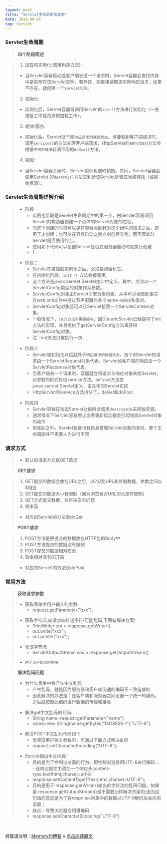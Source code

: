 ```yaml
---
layout: post
title: "Servlet生命周期及其他"
date: 2019-09-01
tag: Servlet
---
```

### Servlet生命周期

> **四个阶段简述**

> 1. 加载和实例化(调用构造方法):
>   - 当Servlet容器启动或客户端发送一个请求时，Servlet容器会查找内存中是否存在该Servlet实例，若存在，则直接读取该实例响应请求；如果不存在，就创建一个`Servlet实例`。
> 2. 初始化:
>   - 实例化后，Servlet容器将调用Servlet的`init()`方法进行初始化（一些准备工作或资源预加载工作）。
> 3. 就绪/服务:  
>   - 初始化后，Servlet处于能`响应请求的就绪状态`。当接收到客户端请求时，调用`service()`的方法处理客户端请求，HttpServlet的service()方法会根据`不同的请求`转调不同的`doXxx()`方法。
> 4. 销毁:  
>   - 当Servlet容器关闭时，Servlet实例也随时销毁。其间，Servlet容器会调用Servlet 的`destroy()`方法去判断该Servlet是否应当被释放（或回收资源）。

### Servlet生命周期详解介绍

> * 阶段一
>   - 实例化阶段是Servlet生命周期中的第一步，由Servlet容器调用Servlet的构造器创建一个具体的Servlet对象的过程。
>   - 而这个创建的时机可以是在容器收到针对这个组件的请求之后，即用了才创建；也可以在容器启动之后立刻创建实例，而不管此时Servlet是否使用的上。
>   - 使用如下代码可以设置Servlet是否在服务器启动时就执行创建
>   - <load-on-startup>1</load-on-startup>  

> * 阶段二
>   - Servlet在被加载实例化之后，必须要初始化它。
>   - 在初始化阶段，`init（）`方法会被调用。
>   - 这个方法在javax.servlet.Servlet接口中定义。其中，方法以一个ServletConfig类型的对象作为参数。
>   - ServletConfig对象由Servlet引擎负责创建，从中可以读取到事先在web.xml文件中通过<init-param>节点配置的多个name-value名值对。
>   - ServletConfig对象还可以让Servlet接受一个ServletContext对象。
>   - 一般情况下，`init方法不需要编写`，因GenericServlet已经提供了init方法的实现，并且提供了getServletConfig方法来获得ServletConfig对象。
>   - 注：init方法只被执行一次

> * 阶段三
>   - Servlet被初始化以后就处于`响应请求的就绪状态`。每个对Servlet的请求由一个ServletRequest对象代表，Servlet给客户端的响应由一个ServletResponse对象代表。
>   - 当客户端有一个请求时，容器就会将请求与响应对象转给Servlet，以参数的形式传给service方法。service方法由javax.servlet.Servlet定义，由具体的Servlet实现
>   - HttpServlet将service方法拆分了。doGet和doPost

> * 阶段四
>   - Servlet容器在销毁Servlet对象时会调用`destroy方法`来释放资源。
>   - 通常情况下Servlet容器停止或者重新启动都会引起销毁Servlet对象的动作
>   - 但除此之外，Servlet容器也有自身管理Servlet对象的准则，整个生命周期并不需要人为进行干预

### 请求方式

> * 默认的请求方式是GET请求

> **GET请求**

> 1. GET提交的数据会放在URL之后，以?分割URL和传输数据，参数之间以&相连  
> 2. GET提交的数据大小有限制（因为浏览器对URL的长度有限制）  
> 3. GET方式提交数据，会带来安全问题  
> 4. 效率高  

> * 对应的Servlet的方法是doGet

> **POST请求**

> 1. POST方法是把提交的数据放在HTTP包的Body中  
> 2. POST方法提交的数据没有限制  
> 3. POST提交的数据相对安全  
> 4. 效率相对没有GET高

> * 对应的Servlet的方法是doPost

### 常用方法

> **获取请求参数**

> * 获取表单中用户输入的参数
>   - request.getParameter("xxx");

> * 获取字符流,向请求端传送字符(可能乱码,下面有解决方案)
>   - PrintWriter out = response.getWriter();
>   - out.write("xxx");
>   - out.println("xxx");

> * 获取字节流
>   - ServletOutputStream sos = response.getOutputStream();

> * `两个流不能同时使用`

> **解决乱码问题**

> * 为什么表单中会产生中文乱码
>   - 产生乱码，就是因为服务器和客户端沟通的编码不一致造成的
>   - 因此解决的办法是：在客户端和服务器之间设置一个统一的编码，之后就按照此编码进行数据的传输和接收

> * 解决get中文乱码的代码:
>   - String name=request.getParameter("name");
>   - name=new String(name.getBytes("ISO8859-1"),"UTF-8");

> * 解决POST中文乱码代码如下:
>   - 当获取用户输入参数时，可通过下面方式解决乱码
>   - request.setCharacterEncoding("UTF-8");

> * Servlet输出中文内容:
>   - 目的是为了控制浏览器的行为，即控制浏览器用UTF-8进行解码；
    - 在响应报文中添加一个响应头content-type:text/html;charset=utf-8
>   - response.setContentType("text/html;charset=UTF-8");
>   - 目的是用于 response.getWriter()输出的字符流的乱码问题，如果是 response.getOutputStream()是不需要此种解决方案的;因为这句话的意思是为了将response对象中的数据以UTF-8解码后发向浏览器；
>   - 缺点：导致浏览器会用错编码
>   - response.setCharacterEncoding("UTF-8");

<br>
    
转载请注明：[Memory的博客](https://iwww.shendonghai.com) » [点击阅读原文](https://www.shendonghai.com/2018/04/2018-04-05-Git%E9%85%8D%E7%BD%AE/) 